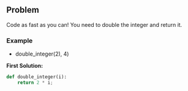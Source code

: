 ## Problem

Code as fast as you can! You need to double the integer and return it.

### Example

* double_integer(2), 4)



**First Solution:**
```python
def double_integer(i):
    return 2 * i;
```
